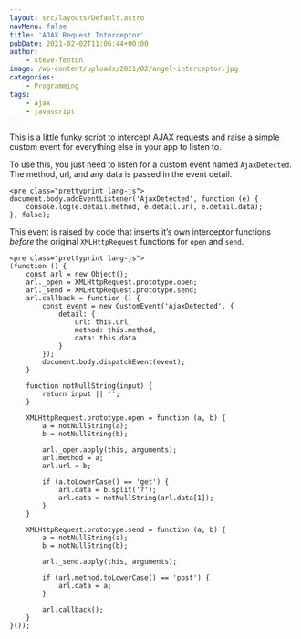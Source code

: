 ```yaml
---
layout: src/layouts/Default.astro
navMenu: false
title: 'AJAX Request Interceptor'
pubDate: 2021-02-02T11:06:44+00:00
author:
    - steve-fenton
image: /wp-content/uploads/2021/02/angel-interceptor.jpg
categories:
    - Programming
tags:
    - ajax
    - javascript
---
```


This is a little funky script to intercept AJAX requests and raise a simple custom event for everything else in your app to listen to.

To use this, you just need to listen for a custom event named `AjaxDetected`. The method, url, and any data is passed in the event detail.

```
<pre class="prettyprint lang-js">
document.body.addEventListener('AjaxDetected', function (e) {
    console.log(e.detail.method, e.detail.url, e.detail.data);
}, false);
```
This event is raised by code that inserts it’s own interceptor functions *before* the original `XMLHttpRequest` functions for `open` and `send`.

```
<pre class="prettyprint lang-js">
(function () {
    const arl = new Object();
    arl._open = XMLHttpRequest.prototype.open;
    arl._send = XMLHttpRequest.prototype.send;
    arl.callback = function () {
        const event = new CustomEvent('AjaxDetected', {
            detail: {
                url: this.url,
                method: this.method,
                data: this.data
            }
        });
        document.body.dispatchEvent(event);
    }

    function notNullString(input) {
        return input || '';
    }

    XMLHttpRequest.prototype.open = function (a, b) {
        a = notNullString(a);
        b = notNullString(b);

        arl._open.apply(this, arguments);
        arl.method = a;
        arl.url = b;

        if (a.toLowerCase() == 'get') {
            arl.data = b.split('?');
            arl.data = notNullString(arl.data[1]);
        }
    }

    XMLHttpRequest.prototype.send = function (a, b) {
        a = notNullString(a);
        b = notNullString(b);

        arl._send.apply(this, arguments);

        if (arl.method.toLowerCase() == 'post') {
            arl.data = a;
        }

        arl.callback();
    }
}());
```